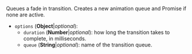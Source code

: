 Queues a fade in transition. Creates a new animation queue and Promise if none are active.

* `options` (**Object**|_optional_):
  * `duration` (**Number**|_optional_): how long the transition takes to complete, in milliseconds.
  * `queue` (**String**|_optional_): name of the transition queue.
